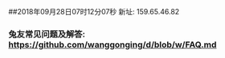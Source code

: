 ##2018年09月28日07时12分07秒 新址: 159.65.46.82
### 兔友常见问题及解答: https://github.com/wanggonging/d/blob/w/FAQ.md
